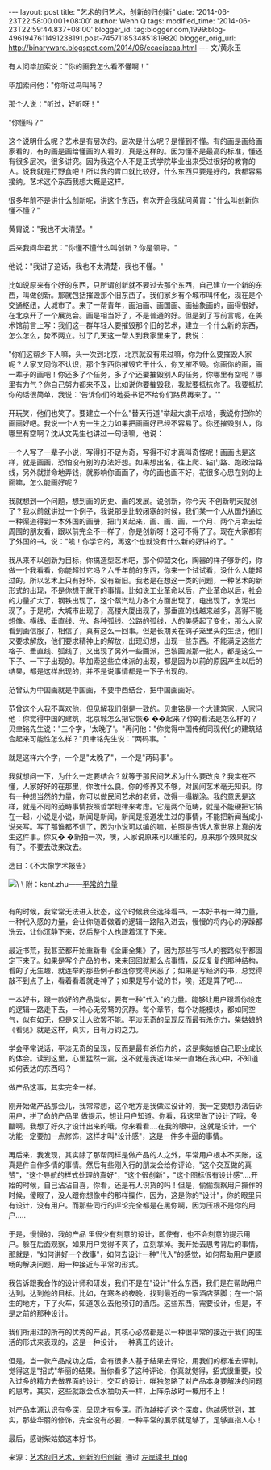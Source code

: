 --- layout: post title: "艺术的归艺术，创新的归创新" date:
'2014-06-23T22:58:00.001+08:00' author: Wenh Q tags: modified\_time:
'2014-06-23T22:59:44.837+08:00' blogger\_id:
tag:blogger.com,1999:blog-4961947611491238191.post-7457118534851819820
blogger\_orig\_url:
http://binaryware.blogspot.com/2014/06/ecaeiacaa.html --- 文/黄永玉\
\
有人问毕加索说："你的画我怎么看不懂啊！"\
\
毕加索问他："你听过鸟叫吗？\
\
那个人说："听过，好听呀！"\
\
"你懂吗？"\
\
这个说明什么呢？艺术是有层次的。层次是什么呢？是懂到不懂。有的画是画给画家看的，有的画是画给懂画的人看的，真是这样的。因为懂不是最高的标准，懂还有很多层次，很多讲究。因为我这个人不是正式学院毕业出来受过很好的教育的人。说我就是打野食吧！所以我的胃口就比较好，什么东西只要是好的，我都容易接纳。艺术这个东西我想大概是这样。\
\
很多年前不是讲什么创新呢，讲这个东西，有次开会我就问黄胄："什么叫创新你懂不懂？"\
\
黄胄说："我也不太清楚。"\
\
后来我问华君武："你懂不懂什么叫创新？你是领导。"\
\
他说："我讲了这话，我也不太清楚，我也不懂。"\
\
比如说原来有个好的东西，只所谓创新就不要过去那个东西，自己建立一个新的东西，叫做创新。那就包括摧毁那个旧东西了。我们家乡有个城市叫怀化，现在是个交通枢纽，大城市了。来了一帮青年，画油画、画国画、画抽象画的，画得很好，在北京开了一个展览会。画是相当好了，不是普通的好。但是到了写前言呢，在美术馆前言上写：我们这一群年轻人要摧毁那个旧的艺术，建立一个什么新的东西，怎么怎么，势不两立。过了几天这一帮人到我家里来了，我说：\
\
"你们这帮乡下人嘛，头一次到北京，北京就没有来过嘛，你为什么要摧毁人家呢？人家又同你不认识，那个东西你摧毁它干什么，你又摧不毁。你画你的画，画一辈子的画吧！你还多了个任务，多了个还要摧毁别人的任务，你哪里有空呢？哪里有力气？你自己努力都来不及，比如说你要摧毁我，我就要抵抗你了。我要抵抗你的话很简单，我说：'告诉你们的地委书记不给你们路费再来了。'"\
\
开玩笑，他们也笑了。要建立一个什么"替天行道"举起大旗干点啥，我说你把你的画画好吧。我说一个人穷一生之力如果把画画好已经不容易了。你还摧毁别人，你哪里有空啊？沈从文先生也讲过一句话嘛，他说：\
\
一个人写了一辈子小说，写得好不足为奇，写得不好才真叫奇怪呢！画画也是这样，就是画画，恐怕没有别的办法好想。如果想出名，往上爬、钻门路、跑政治路线，另外就拼命地弄钱，就影响你画画了，你的画也画不好，花很多心思在别的上面嘛，怎么能画好呢？\
\
我就想到一个问题，想到画的历史、画的发展。说创新，你今天
不创新明天就创了？我以前就讲过一个例子，我说那是比较闭塞的时候，我们某一个人从国外通过一种渠道得到一本外国的画册，把门关起来，画、画、画，一个月、两个月拿去给周围的朋友看，跟以前完全不一样了，你是创新呀！这可不得了了。现在大家都有了外国的书，说："唉！你学它的，再这个也就没有什么新的好讲的了。"\
\
我从来不以创新为目标，你搞造型艺术吧，那个仰韶文化，陶器的样子够新的，你做一个我看看，你能超过它吗？六千年前的东西，你来一个试试看，没什么人能超过的。所以艺术上只有好坏，没有新旧。我老是在想这一类的问题，一种艺术的新形式的出现，不是你想干就干的事情。比如说工业革命以后，产业革命以后，社会的力量扩大了，钢铁出现了，这个蒸汽动力各个方面出现了，电出现了，水泥出
现了。于是呢，大城市出现了，高楼大厦出现了，那垂直的线越来越多，高得不能想像。横线、垂直线、光、各种弧线、公路的弧线，人的美感起了变化，那么人家看到画信服了，相信了，真有这么一回事。但是长期关在鸽子笼里头的生活，他们又要求解放，他们要求精神上的解放，出现幻想，出现一些东西。不能满足这些方格子、垂直线、弧线了，又出现了另外一些画派，巴黎画派那一批人，都是这么一下子、一下子出现的。毕加索这些立体派的出现，都是因为以前的原因产生以后的结果，都是这样出现的，并不是说事情都是一下子出现的。\
\
范曾认为中国画就是中国画，不要中西结合，把中国画画好。\
\
范曾这个人我不喜欢他，但见解我们倒是一致的。贝聿铭是一个大建筑家，人家问他：你觉得中国的建筑，北京城怎么把它恢�
��起来？你的看法是怎么样的？贝聿铭先生说："三个字，'太晚了'。"再问他："你觉得中国传统同现代化的建筑结合起来可能性怎么样？"贝聿铭先生说："两码事。"\
\
就是这样六个字，一个是"太晚了"，一个是"两码事"。\
\
我就想问一下，为什么一定要结合？就等于那民间艺术为什么要改良？我实在不懂，人家好好的在那里，你改什么良。你的修养又不够，对民间艺术毫无知识。你有一种想当然的力量，你可以做民间艺术的老师，改得一塌糊涂。我的意思是这样，就是不同的范畴事情按照哲学规律来考虑。它是两个范畴，就是不能硬把它搞在一起，小说是小说，新闻是新闻，新闻是报道发生过的事情，不能把新闻当成小说来写。写了那谁都不信了，因为小说可以编的嘛，拍照是告诉人家世界上真的发生这件事。你又�
�新拍一次，噢，人家说原来可以重拍的，原来那个效果就没有了。不要去改来改去。\
\
选自：《不太像学术报告》\
\
![](https://images-blogger-opensocial.googleusercontent.com/gadgets/proxy?url=http%3A%2F%2Fzreading-img.qiniudn.com%2Fyscx.jpg&container=blogger&gadget=a&rewriteMime=image%2F*)\
\
附：kent.zhu——[平常的力量](http://www.ikent.me/blog/4208)\
\
\
有的时候，我常常无法进入状态，这个时候我会选择看书。一本好书有一种力量，一种代入感的力量，会让你随着做着的逻辑一路陷入进去，慢慢的将内心的浮躁都洗去，让你沉静下来，然后整个人也跟着沉了下来。\
\
最近书荒，我甚至都开始重新看《金庸全集》了，因为那些写书人的套路似乎都固定下来了。如果是写个产品的书，来来回回就那么点事情，反反复复的那种结构，看的了无生趣，就连举的那些例子都连你觉得厌恶了；如果是写经济的书，总觉得敲不到点子上，看着看着就走神了；如果是写小说的书，唉，还是算了吧….\
\
一本好书，跟一款好的产品类似，要有一种"代入"的力量。能够让用户跟着你设定的逻辑一路走下去，一种心无旁骛的沉静。每个章节，每个功能模块，都如同空气，似有如无，但是又让人欲罢不能。平淡无奇的呈现反而最有杀伤力，柴姑娘的《看见》就是这样，真实，自有万钧之力。\
\
学会平常说话，平淡无奇的呈现，反而是最有杀伤力的，这是柴姑娘自己职业成长的体会。读到这里，心里猛然一震，这不就是我近1年来一直堵在我心中，不知道如何表达的东西吗？\
\
做产品这事，其实完全一样。\
\
刚开始做产品那会儿，我常常想，这个地方是我做过设计的，我一定要想办法告诉用户，拼了命的产品里
做提示，想让用户知道。你看，我这里做了设计了哦，多酷啊，我想了好久才设计出来的哦，你来看看….在我的眼中，这就是设计，一个功能一定要加一点修饰，这样才叫"设计感"，这是一件多牛逼的事情。\
\
再后来，我发现，其实除了那帮同样是做产品的人之外，平常用户根本不买账，这真是件自作多情的事情。然后有些刚入行的朋友会给你评论，"这个交互做的真赞"，"这个导航的样式处理的真好"，"这个很创新"，"这个图标很有设计感"….开始的时候，自己沾沾自喜，你看，还是有人识货的吗！但是，偷偷观察用户操作的时候，傻眼了，没人跟你想像中的那样操作，因为，这是你的"设计"，你的眼里只有设计，没有用户。而那些同行的评论完全都是在黑你啊，因为压根不是你的用户…..\
\
于是，慢慢的，我的产品
里很少有刻意的设计，即使有，也不会刻意的提示用户。躲在后面观察，如果用户觉得不爽了，立刻拿掉。我开始去思考背后的事情，那就是，"如何讲好一个故事"，如何去设计一种"代入"的感觉，如何帮助用户更顺畅的解决问题，用一种接近与平常的形式。\
\
我告诉跟我合作的设计师和研发，我们不是在"设计"什么东西，我们是在帮助用户达到，达到他的目标。比如，在寒冬的夜晚，找到最近的一家酒店落脚；在一个陌生的地方，下了火车，知道怎么去他预订的酒店。这些东西，需要设计，但是，不是之前的那种设计。\
\
我们所用过的所有的优秀的产品，其核心必然都是以一种很平常的接近于我们的生活的形式来表现的，这是一种设计，一种真正的设计。\
\
但是，当一款产品成功之后，会有很多人基于结果去评论，用我们的标准去评判，觉得这是"招式"华丽的结果。当你看多了这种评论，你真就觉得，招式很重要，投入过多的精力去做界面的设计，交互的设计，唯独忽略了对产品本身要解决的问题的思考。其实，这些就跟会点水袖功夫一样，上阵杀敌时一概用不上！\
\
对产品本源认识有多深，呈现才有多深。而你越接近这个深度，你越感觉到，其实，那些华丽的修饰，完全没有必要，一种平常的展示就足够了，足够直指人心！\
\
最后，感谢柴姑娘这本好书。\
\
来源：[艺术的归艺术，创新的归创新](http://zreading.cn.feedsportal.com/c/35042/f/647833/s/3b97c87b/sc/38/l/0L0Szreading0Bcn0Carchives0C44180Bhtml/story01.htm)  通过 [左岸读书\_blog](http://www.zreading.cn/)
